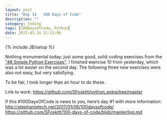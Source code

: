 ```yaml
---
layout: post
title: "Day 14   100 Days of Code"
description: ""
category: Coding
tags: [100DaysOfCode, Python]
date: 2017-01-24 21:13:00
---
```

{% include JB/setup %}

Nothing monumental today; just some good, solid coding exercises from the ["46 Simple Python Exercises"](http://www.ling.gu.se/~lager/python_exercises.html).  I finished exercise 10 from yesterday, which was a lot easier on the second day.  The following three new exercises were also not easy, but very satisfying.

To be fair, I took longer than an hour to do these.

Link to work: https://github.com/SFoskitt/python_extra/tree/master


If this #100DaysOfCode is news to you, here’s day #1 with more information:
http://stephanietech.net/2017/01/06/100daysofcode/
https://github.com/SFoskitt/100-days-of-code/blob/master/log.md
